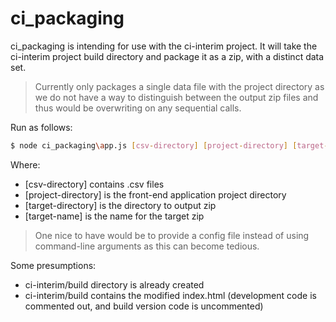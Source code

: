 # ci_packaging

ci_packaging is intending for use with the ci-interim project. It will take the ci-interim project build directory and package it as a zip, with a distinct data set.

> Currently only packages a single data file with the project directory as we do not
> have a way to distinguish between the output zip files and thus would be overwriting on any sequential calls.

Run as follows:
```sh
$ node ci_packaging\app.js [csv-directory] [project-directory] [target-directory] [target-name]
```

Where:
* [csv-directory] contains .csv files
* [project-directory] is the front-end application project directory
* [target-directory] is the directory to output zip
* [target-name] is the name for the target zip

> One nice to have would be to provide a config file instead of using command-line arguments
> as this can become tedious.

Some presumptions:
* ci-interim/build directory is already created 
* ci-interim/build contains the modified index.html (development code is commented out, and build version code is uncommented)